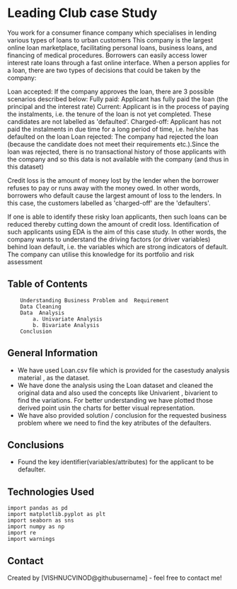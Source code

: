 # Leading Club case Study

You work for a consumer finance company which specialises in lending various types of loans to urban customers
This company is the largest online loan marketplace, facilitating personal loans, business loans, and financing of medical procedures. Borrowers can easily access lower interest rate loans through a fast online interface. 
When a person applies for a loan, there are two types of decisions that could be taken by the company:

Loan accepted: If the company approves the loan, there are 3 possible scenarios described below:
    Fully paid: Applicant has fully paid the loan (the principal and the interest rate)
    Current: Applicant is in the process of paying the instalments, i.e. the tenure of the loan is not yet completed. These candidates are not labelled as 'defaulted'.
    Charged-off: Applicant has not paid the instalments in due time for a long period of time, i.e. he/she has defaulted on the loan
Loan rejected: The company had rejected the loan (because the candidate does not meet their requirements etc.).Since the loan was rejected, there is no transactional history of those applicants with the company and so this data is not available with the company (and thus in this dataset)

Credit loss is the amount of money lost by the lender when the borrower refuses to pay or runs away with the money owed. In other words, borrowers who default cause the largest amount of loss to the lenders. In this case, the customers labelled as 'charged-off' are the 'defaulters'. 

If one is able to identify these risky loan applicants, then such loans can be reduced thereby cutting down the amount of credit loss. Identification of such applicants using EDA is the aim of this case study. In other words, the company wants to understand the driving factors (or driver variables) behind loan default, i.e. the variables which are strong indicators of default. The company can utilise this knowledge for its portfolio and risk assessment

## Table of Contents
        Understanding Business Problem and  Requirement                                         
        Data Cleaning                               
        Data  Analysis
            a. Univariate Analysis
            b. Bivariate Analysis
        Conclusion            


## General Information
-   We have used Loan.csv file which is provided for the casestudy analysis material , as the dataset. 
-   We have done the analysis using the Loan dataset and cleaned the original data  and also used the concepts like Univarient , bivarient to find the variations. For better understanding we have plotted those derived point usin the charts for better visual representation. 
-   We have also provided solution / conclusion for the requested business problem where we need to find the key atributes of the defaulters.


<!-- You don't have to answer all the questions - just the ones relevant to your project. -->

## Conclusions
- Found the key identifier(variables/attributes) for the applicant to be defaulter.

## Technologies Used
    import pandas as pd
    import matplotlib.pyplot as plt
    import seaborn as sns
    import numpy as np
    import re
    import warnings


## Contact
Created by [VISHNUCVINOD@githubusername] - feel free to contact me!


